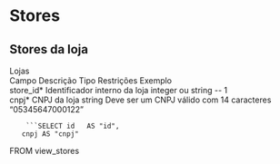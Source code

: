 # Stores
## Stores da loja

Lojas	 	 	 	 
 	 	 	 	Campo	Descrição	Tipo	Restrições	Exemplo	 	 
 	 	 	 	store_id*	Identificador interno da loja	integer ou string	--	1	 	 
 	 	 	 	cnpj*	CNPJ da loja	string	Deve ser um CNPJ válido com 14 caracteres	“05345647000122”	 	 
        
        ```SELECT id   AS "id", 
       cnpj AS "cnpj" 
FROM   view_stores 
```
